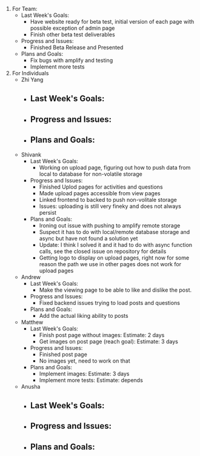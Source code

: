 1. For Team:
   - Last Week's Goals:
       - Have website ready for beta test, initial version of each page with possible exception of admin page
       - Finish other beta test deliverables
   - Progress and Issues:
       - Finished Beta Release and Presented
   - Plans and Goals:
       - Fix bugs with amplify and testing
       - Implement more tests
3. For Individuals
   - Zhi Yang
       - Last Week's Goals:
           - 
       - Progress and Issues:
           - 
       - Plans and Goals:
           - 
   - Shivank
      - Last Week's Goals:
           - Working on upload page, figuring out how to push data from local to database for non-volatile storage
       - Progress and Issues:
           - Finished Uplod pages for activities and questions
           - Made upload pages accessible from view pages
           - Linked frontend to backed to push non-volitale storage
           - Issues: uploading is still very fineky and does not always persist
       - Plans and Goals:
           - Ironing out issue with pushing to amplify remote storage
           - Suspect it has to do with local/remote database storage and async but have not found a solution yet
           - Update: I think I solved it and it had to do with async function calls, see the closed issue on repository for details
           - Getting logo to display on upload pages, right now for some reason the path we use in other pages does not work for upload pages
   - Andrew
      - Last Week's Goals:
           - Make the viewing page to be able to like and dislike the post.
       - Progress and Issues:
           - Fixed backend issues trying to load posts and questions
       - Plans and Goals:
           - Add the actual liking ability to posts
   - Matthew
       - Last Week's Goals:
          - Finish post page without images: Estimate: 2 days
          - Get images on post page (reach goal): Estimate: 3 days
       - Progress and Issues:
          - Finished post page
          - No images yet, need to work on that
       - Plans and Goals:
          - Implement images: Estimate: 3 days
          - Implement more tests: Estimate: depends
   - Anusha
      - Last Week's Goals:
           - 
       - Progress and Issues:
           - 
       - Plans and Goals:
           - 
